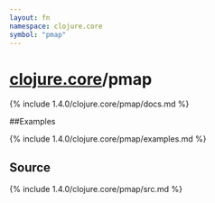 ```yaml
---
layout: fn
namespace: clojure.core
symbol: "pmap"
---
```


# [clojure.core](../)/pmap

{% include 1.4.0/clojure.core/pmap/docs.md %}

##Examples

{% include 1.4.0/clojure.core/pmap/examples.md %}
## Source
{% include 1.4.0/clojure.core/pmap/src.md %}

